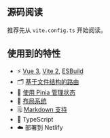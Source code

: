 ## 源码阅读

推荐先从 `vite.config.ts` 开始阅读。

## 使用到的特性

- ⚡️ [Vue 3](https://github.com/vuejs/vue-next), [Vite 2](https://github.com/vitejs/vite), [ESBuild](https://github.com/evanw/esbuild)
- 🗂 [基于文件结构的路由](https://github.com/qq15725/veno-admin/blob/master/src/pages)
- 🍍 [使用 Pinia 管理状态](https://pinia.esm.dev) 
- 📑 [布局系统](https://github.com/qq15725/veno-admin/blob/master/src/layouts)
- 🗒 [Markdown 支持](https://github.com/qq15725/veno-ui/tree/master/packages/vite-plugin-markdown)
- 🦾 TypeScript
- ☁️ 部署到 Netlify